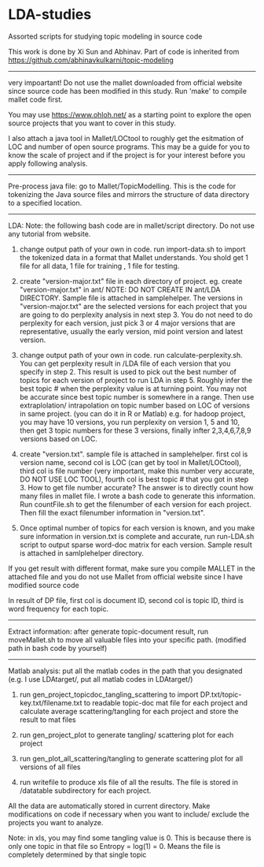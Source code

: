 LDA-studies
===========

Assorted scripts for studying topic modeling in source code

This work is done by Xi Sun and Abhinav. Part of code is inherited from https://github.com/abhinavkulkarni/topic-modeling

****************
very impoartant! Do not use the mallet downloaded from official website since source code has been modified in this study. Run 'make' to compile mallet code first.

You may use https://www.ohloh.net/ as a starting point to explore the open source projects that you want to cover in this study. 

I also attach a java tool in Mallet/LOCtool to roughly get the esitmation of LOC and number of open source programs. This may be a guide for you to know the scale of project and if the project is for your interest before you apply following analysis.

****************
Pre-process java file:
go to Mallet/TopicModelling. This is the code for tokenizing the Java source files and mirrors the structure of data directory to a specified location.

****************
LDA:
Note: the following bash code are in mallet/script directory. Do not use any tutorial from website.
 
1. change output path of your own in code. run import-data.sh to import the tokenized data in a format that Mallet understands. You shold get 1 file for all data, 1 file for training , 1 file for testing.

2. create "version-major.txt" file in each directory of project.
eg. create "version-major.txt" in ant/ 
NOTE: DO NOT CREATE IN ant/LDA DIRECTORY. Sample file is attached in samplehelper. The versions in "version-major.txt" are the selected versions for each project that you are going to do perplexity analysis in next step 3. You do not need to do perplexity for each version, just pick 3 or 4 major versions that are representative, usually the early version, mid point version and latest version.

3. change output path of your own in code. run calculate-perplexity.sh. You can get perplexity result in /LDA file of each version that you specify in step 2. This result is used to pick out the best number of topics for each version of project to run LDA in step 5. Roughly infer the best topic # when the perplexity value is at turning point. You may not be accurate since best topic number is somewhere in a range. Then use extraplolation/ intrapolation on topic number based on LOC of versions in same project. (you can do it in R or Matlab) e.g. for hadoop project, you may have 10 versions, you run perplexity on version 1, 5 and 10, then get 3 topic numbers for these 3 versions, finally infter 2,3,4,6,7,8,9 versions based on LOC.

4. create "version.txt". sample file is attached in samplehelper.
first col is version name, second col is LOC (can get by tool in Mallet/LOCtool), third col is file number (very important, make this number very accurate, DO NOT USE LOC TOOL), fourth col is best topic # that you got in step 3.
How to get file number accurate? The answer is to directly count how many files in mallet file. I wrote a bash code to generate  this information. Run countFile.sh to get the filenumber of each version for each project. Then fill the exact filenumber information in "version.txt".

5. Once optimal number of topics for each version is known, and you make sure information in version.txt is complete and accurate, run run-LDA.sh script to output sparse word-doc matrix for each version. Sample result is attached in samlplehelper directory. 

If you get result with different format, make sure you compile MALLET in the attached file and you do not use Mallet from official website since I have modified source code

In result of DP file, first col is document ID, second col is topic ID, third is word frequency for each topic. 
 
****************
Extract information:
after generate topic-document result, run moveMallet.sh to move all valuable files into your specific path. (modified path in bash code by yourself) 

****************
Matlab analysis:
put all the matlab codes in the path that you designated (e.g. I use LDAtarget/, put all matlab codes in LDAtarget/)
 
1. run gen_project_topicdoc_tangling_scattering to import DP.txt/topic-key.txt/filename.txt to readable topic-doc mat file for each project and calculate average scattering/tangling for each project and store the result to mat files

2. run gen_project_plot to generate tangling/ scattering plot for each project

3. run gen_plot_all_scattering/tangling to generate scattering plot for all versions of all files

4. run writefile to produce xls file of all the results. The file is stored in /datatable subdirectory for each project.

All the data are automatically stored in current directory. Make modifications on code if necessary when you want to include/ exclude the projects you want to analyze.

Note: 
in xls, you may find some tangling value is 0. This is because there is only one topic in that file so Entropy = log(1) = 0. Means the file is completely determined by that single topic